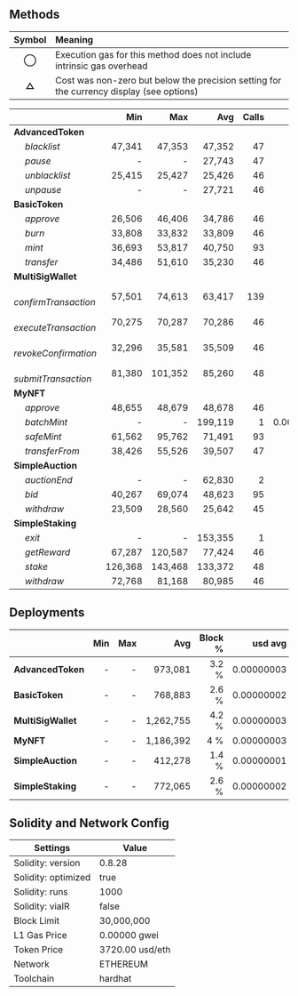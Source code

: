 ## Methods
| **Symbol** | **Meaning**                                                                              |
| :--------: | :--------------------------------------------------------------------------------------- |
|    **◯**   | Execution gas for this method does not include intrinsic gas overhead                    |
|    **△**   | Cost was non-zero but below the precision setting for the currency display (see options) |

|                             |     Min |     Max |     Avg | Calls |    usd avg |
| :-------------------------- | ------: | ------: | ------: | ----: | ---------: |
| **AdvancedToken**           |         |         |         |       |            |
|        *blacklist*          |  47,341 |  47,353 |  47,352 |    47 |      **△** |
|        *pause*              |       - |       - |  27,743 |    47 |      **△** |
|        *unblacklist*        |  25,415 |  25,427 |  25,426 |    46 |      **△** |
|        *unpause*            |       - |       - |  27,721 |    46 |      **△** |
| **BasicToken**              |         |         |         |       |            |
|        *approve*            |  26,506 |  46,406 |  34,786 |    46 |      **△** |
|        *burn*               |  33,808 |  33,832 |  33,809 |    46 |      **△** |
|        *mint*               |  36,693 |  53,817 |  40,750 |    93 |      **△** |
|        *transfer*           |  34,486 |  51,610 |  35,230 |    46 |      **△** |
| **MultiSigWallet**          |         |         |         |       |            |
|        *confirmTransaction* |  57,501 |  74,613 |  63,417 |   139 |      **△** |
|        *executeTransaction* |  70,275 |  70,287 |  70,286 |    46 |      **△** |
|        *revokeConfirmation* |  32,296 |  35,581 |  35,509 |    46 |      **△** |
|        *submitTransaction*  |  81,380 | 101,352 |  85,260 |    48 |      **△** |
| **MyNFT**                   |         |         |         |       |            |
|        *approve*            |  48,655 |  48,679 |  48,678 |    46 |      **△** |
|        *batchMint*          |       - |       - | 199,119 |     1 | 0.00000001 |
|        *safeMint*           |  61,562 |  95,762 |  71,491 |    93 |      **△** |
|        *transferFrom*       |  38,426 |  55,526 |  39,507 |    47 |      **△** |
| **SimpleAuction**           |         |         |         |       |            |
|        *auctionEnd*         |       - |       - |  62,830 |     2 |      **△** |
|        *bid*                |  40,267 |  69,074 |  48,623 |    95 |      **△** |
|        *withdraw*           |  23,509 |  28,560 |  25,642 |    45 |      **△** |
| **SimpleStaking**           |         |         |         |       |            |
|        *exit*               |       - |       - | 153,355 |     1 |      **△** |
|        *getReward*          |  67,287 | 120,587 |  77,424 |    46 |      **△** |
|        *stake*              | 126,368 | 143,468 | 133,372 |    48 |      **△** |
|        *withdraw*           |  72,768 |  81,168 |  80,985 |    46 |      **△** |

## Deployments
|                    | Min | Max  |       Avg | Block % |    usd avg |
| :----------------- | --: | ---: | --------: | ------: | ---------: |
| **AdvancedToken**  |   - |    - |   973,081 |   3.2 % | 0.00000003 |
| **BasicToken**     |   - |    - |   768,883 |   2.6 % | 0.00000002 |
| **MultiSigWallet** |   - |    - | 1,262,755 |   4.2 % | 0.00000003 |
| **MyNFT**          |   - |    - | 1,186,392 |     4 % | 0.00000003 |
| **SimpleAuction**  |   - |    - |   412,278 |   1.4 % | 0.00000001 |
| **SimpleStaking**  |   - |    - |   772,065 |   2.6 % | 0.00000002 |

## Solidity and Network Config
| **Settings**        | **Value**       |
| ------------------- | --------------- |
| Solidity: version   | 0.8.28          |
| Solidity: optimized | true            |
| Solidity: runs      | 1000            |
| Solidity: viaIR     | false           |
| Block Limit         | 30,000,000      |
| L1 Gas Price        | 0.00000 gwei    |
| Token Price         | 3720.00 usd/eth |
| Network             | ETHEREUM        |
| Toolchain           | hardhat         |

